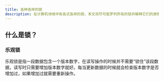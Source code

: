 ```yaml
---
title: 各种各样的锁
description: 在计算机领域中有各式各样的锁，本文将尽可能罗列所有的锁并解释它们的原理
---
```


## 什么是锁？


### 乐观锁
乐观锁是指一段数据包含一个版本数字，在读写操作的时候并不需要“锁住”该段数据，读写时只需要增加版本数字就好。每当更新数据的时候就会检查版本数字是否增加过，如果增加过就需要重新操作。
